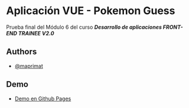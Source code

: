 # Aplicación VUE - Pokemon Guess

Prueba final del Módulo 6 del curso _**Desarrollo de aplicaciones FRONT-END TRAINEE V2.0**_
## Authors

- [@maprimat](https://www.github.com/maprimat)


## Demo

- [Demo en Github Pages](https://maprimat.github.io/PokemonGuess/)
